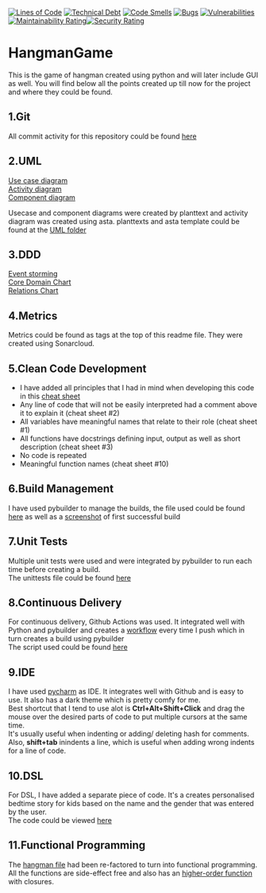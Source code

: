 [![Lines of Code](https://sonarcloud.io/api/project_badges/measure?project=nouryousry_HangmanGame&metric=ncloc)](https://sonarcloud.io/summary/new_code?id=nouryousry_HangmanGame) [![Technical Debt](https://sonarcloud.io/api/project_badges/measure?project=nouryousry_HangmanGame&metric=sqale_index)](https://sonarcloud.io/summary/new_code?id=nouryousry_HangmanGame) [![Code Smells](https://sonarcloud.io/api/project_badges/measure?project=nouryousry_HangmanGame&metric=code_smells)](https://sonarcloud.io/summary/new_code?id=nouryousry_HangmanGame) [![Bugs](https://sonarcloud.io/api/project_badges/measure?project=nouryousry_HangmanGame&metric=bugs)](https://sonarcloud.io/summary/new_code?id=nouryousry_HangmanGame) [![Vulnerabilities](https://sonarcloud.io/api/project_badges/measure?project=nouryousry_HangmanGame&metric=vulnerabilities)](https://sonarcloud.io/summary/new_code?id=nouryousry_HangmanGame) [![Maintainability Rating](https://sonarcloud.io/api/project_badges/measure?project=nouryousry_HangmanGame&metric=sqale_rating)](https://sonarcloud.io/summary/new_code?id=nouryousry_HangmanGame)[![Security Rating](https://sonarcloud.io/api/project_badges/measure?project=nouryousry_HangmanGame&metric=security_rating)](https://sonarcloud.io/summary/new_code?id=nouryousry_HangmanGame)
# HangmanGame
This is the game of hangman created using python and will later include GUI as well. You will find below all the points created up till now for the project and where they could be found.

## 1.Git
All commit activity for this repository could be found [here](https://github.com/nouryousry/HangmanGame/graphs/commit-activity)

## 2.UML
[Use case diagram](https://github.com/nouryousry/HangmanGame/blob/main/UML/use_case_diagram.png)  
[Activity diagram](https://github.com/nouryousry/HangmanGame/blob/main/UML/Activity%20Diagram.png)  
[Component diagram](https://github.com/nouryousry/HangmanGame/blob/main/UML/componend%20diagram.png)  

Usecase and component diagrams were created by planttext and activity diagram was created using asta. planttexts and asta template could be found at the [UML folder](https://github.com/nouryousry/HangmanGame/tree/main/UML)

## 3.DDD
[Event storming](https://github.com/nouryousry/HangmanGame/blob/main/DDD/Brainstorming.png)  
[Core Domain Chart](https://github.com/nouryousry/HangmanGame/blob/main/DDD/Core_domain_chart.png)  
[Relations Chart](https://github.com/nouryousry/HangmanGame/tree/main/DDD)  

## 4.Metrics  
Metrics could be found as tags at the top of this readme file. They were created using Sonarcloud.

## 5.Clean Code Development
- I have added all principles that I had in mind when developing this code in this [cheat sheet](https://github.com/nouryousry/HangmanGame/blob/main/Cheat%20Sheet.pdf)
- Any line of code that will not be easily interpreted had a comment above it to explain it (cheat sheet #2)
- All variables have meaningful names that relate to their role (cheat sheet #1)
- All functions have docstrings defining input, output as well as short description (cheat sheet #3)
- No code is repeated
- Meaningful function names (cheat sheet #10)

## 6.Build Management
I have used pybuilder to manage the builds, the file used could be found [here](https://github.com/nouryousry/HangmanGame/blob/main/build.py) as well as a [screenshot](https://github.com/nouryousry/HangmanGame/blob/main/successful_build.png) of first successful build

## 7.Unit Tests
Multiple unit tests were used and were integrated by pybuilder to run each time before creating a build.  
The unittests file could be found [here](https://github.com/nouryousry/HangmanGame/blob/main/src/unittest/python/hangman_unittests.py)

## 8.Continuous Delivery
For continuous delivery, Github Actions was used. It integrated well with Python and pybuilder and creates a [workflow](https://github.com/nouryousry/HangmanGame/actions) every time I push which in turn creates a build using pybuilder   
The script used could be found [here](https://github.com/nouryousry/HangmanGame/blob/main/.github/workflows/python-app.yml)

## 9.IDE
I have used [pycharm](https://www.jetbrains.com/pycharm/) as IDE. It integrates well with Github and is easy to use. It also has a dark theme which is pretty comfy for me.  
Best shortcut that I tend to use alot is **Ctrl+Alt+Shift+Click** and drag the mouse over the desired parts of code to put multiple cursors at the same time.  
It's usually useful when indenting or adding/ deleting hash for comments.  
Also, **shift+tab** inindents a line, which is useful when adding wrong indents for a line of code.

## 10.DSL
For DSL, I have added a separate piece of code. It's a creates personalised bedtime story for kids based on the name and the gender that was entered by the user.  
The code could be viewed [here](https://github.com/nouryousry/HangmanGame/blob/main/DSL/main.py)

## 11.Functional Programming
The [hangman file](https://github.com/nouryousry/HangmanGame/blob/main/src/main/python/hangman.py) had been re-factored to turn into functional programming.  
All the functions are side-effect free and also has an [higher-order function](https://github.com/nouryousry/HangmanGame/blob/main/src/main/python/hangman.py#L96) with closures.

